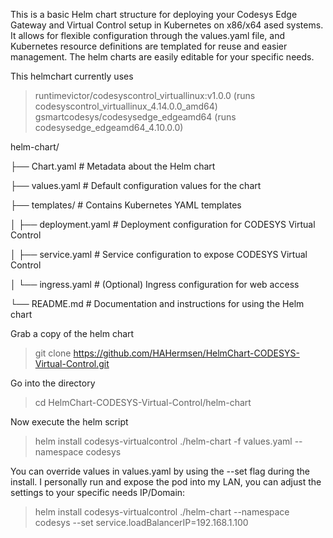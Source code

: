 This is a basic Helm chart structure for deploying your Codesys Edge Gateway and Virtual Control setup in Kubernetes 
on x86/x64 ased systems. It allows for flexible configuration through the values.yaml file, and Kubernetes resource definitions are templated 
for reuse and easier management. The helm charts are easily editable for your specific needs.

This helmchart currently uses
> runtimevictor/codesyscontrol_virtuallinux:v1.0.0        (runs codesyscontrol_virtuallinux_4.14.0.0_amd64)
> gsmartcodesys/codesysedge_edgeamd64                     (runs codesysedge_edgeamd64_4.10.0.0)


  helm-chart/
  
  ├── Chart.yaml            # Metadata about the Helm chart
  
  ├── values.yaml           # Default configuration values for the chart
  
  ├── templates/            # Contains Kubernetes YAML templates
  
  │   ├── deployment.yaml   # Deployment configuration for CODESYS Virtual Control
  
  │   ├── service.yaml      # Service configuration to expose CODESYS Virtual Control
  
  │   └── ingress.yaml      # (Optional) Ingress configuration for web access
  
  └── README.md             # Documentation and instructions for using the Helm chart


Grab a copy of the helm chart
> git clone https://github.com/HAHermsen/HelmChart-CODESYS-Virtual-Control.git

Go into the directory
> cd HelmChart-CODESYS-Virtual-Control/helm-chart

Now execute the helm script
> helm install codesys-virtualcontrol ./helm-chart -f values.yaml --namespace codesys

You can override values in values.yaml by using the --set flag during the install.
I personally run and expose the pod into my LAN, you can adjust the settings to your specific needs IP/Domain:
> helm install codesys-virtualcontrol ./helm-chart --namespace codesys --set service.loadBalancerIP=192.168.1.100
